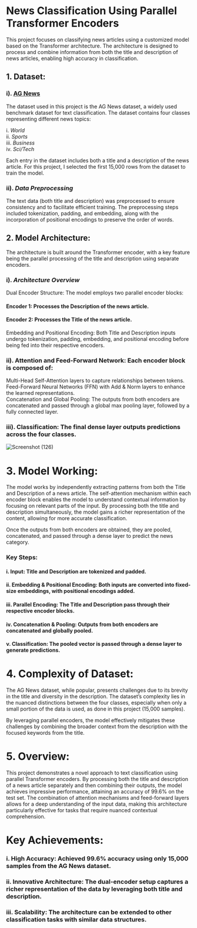 # News Classification Using Parallel Transformer Encoders
This project focuses on classifying news articles using a customized model based on the Transformer architecture. The architecture is designed to process and combine information from both the title and description of news articles, enabling high accuracy in classification.

## 1. Dataset:
### i). [AG News](https://www.kaggle.com/datasets/amananandrai/ag-news-classification-dataset)
The dataset used in this project is the AG News dataset, a widely used benchmark dataset for text classification. The dataset contains four classes representing different news topics:

i. _World_  
ii. _Sports_  
iii. _Business_  
iv. _Sci/Tech_  
  
Each entry in the dataset includes both a title and a description of the news article. For this project, I selected the first 15,000 rows from the dataset to train the model.

### ii). ___Data Preprocessing___
The text data (both title and description) was preprocessed to ensure consistency and to facilitate efficient training. The preprocessing steps included tokenization, padding, and embedding, along with the incorporation of positional encodings to preserve the order of words.

## 2. Model Architecture:
The architecture is built around the Transformer encoder, with a key feature being the parallel processing of the title and description using separate encoders.

### i). ___Architecture Overview___
Dual Encoder Structure: The model employs two parallel encoder blocks:
  #### __Encoder 1:__ Processes the Description of the news article.
  #### __Encoder 2:__ Processes the Title of the news article.
Embedding and Positional Encoding: Both Title and Description inputs undergo tokenization, padding, embedding, and positional encoding before being fed into their respective encoders.

### ii). Attention and Feed-Forward Network: Each encoder block is composed of:

Multi-Head Self-Attention layers to capture relationships between tokens.   
Feed-Forward Neural Networks (FFN) with Add & Norm layers to enhance the learned representations.   
Concatenation and Global Pooling: The outputs from both encoders are concatenated and passed through a global max pooling layer, followed by a fully connected layer.   

### iii). Classification: The final dense layer outputs predictions across the four classes.

![Screenshot (126)](https://github.com/user-attachments/assets/02e52102-2872-49c5-b2db-e6334ad12bc2)


# 3. Model Working:
The model works by independently extracting patterns from both the Title and Description of a news article. The self-attention mechanism within each encoder block enables the model to understand contextual information by focusing on relevant parts of the input. By processing both the title and description simultaneously, the model gains a richer representation of the content, allowing for more accurate classification.

Once the outputs from both encoders are obtained, they are pooled, concatenated, and passed through a dense layer to predict the news category.

### Key Steps:
#### i. Input: Title and Description are tokenized and padded.
#### ii. Embedding & Positional Encoding: Both inputs are converted into fixed-size embeddings, with positional encodings added.
#### iii. Parallel Encoding: The Title and Description pass through their respective encoder blocks.
#### iv. Concatenation & Pooling: Outputs from both encoders are concatenated and globally pooled.
#### v. Classification: The pooled vector is passed through a dense layer to generate predictions.
  
# 4. Complexity of Dataset:
The AG News dataset, while popular, presents challenges due to its brevity in the title and diversity in the description. The dataset’s complexity lies in the nuanced distinctions between the four classes, especially when only a small portion of the data is used, as done in this project (15,000 samples).

By leveraging parallel encoders, the model effectively mitigates these challenges by combining the broader context from the description with the focused keywords from the title.

# 5. Overview:
This project demonstrates a novel approach to text classification using parallel Transformer encoders. By processing both the title and description of a news article separately and then combining their outputs, the model achieves impressive performance, attaining an accuracy of 99.6% on the test set. The combination of attention mechanisms and feed-forward layers allows for a deep understanding of the input data, making this architecture particularly effective for tasks that require nuanced contextual comprehension.

# Key Achievements:
### i. __High Accuracy:__ Achieved 99.6% accuracy using only 15,000 samples from the AG News dataset.
### ii. __Innovative Architecture:__ The dual-encoder setup captures a richer representation of the data by leveraging both title and description.
### iii. __Scalability:__ The architecture can be extended to other classification tasks with similar data structures.

